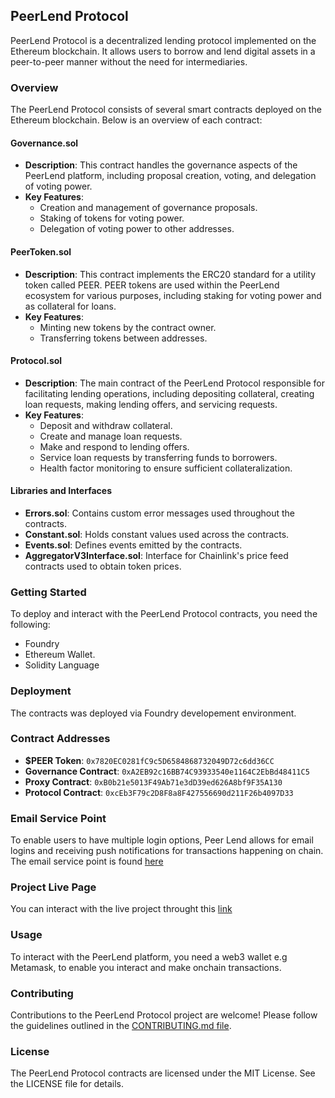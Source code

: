 ## PeerLend Protocol

PeerLend Protocol is a decentralized lending protocol implemented on the Ethereum blockchain. It allows users to borrow and lend digital assets in a peer-to-peer manner without the need for intermediaries.

### Overview

The PeerLend Protocol consists of several smart contracts deployed on the Ethereum blockchain. Below is an overview of each contract:

#### Governance.sol

- **Description**: This contract handles the governance aspects of the PeerLend platform, including proposal creation, voting, and delegation of voting power.
- **Key Features**:
  - Creation and management of governance proposals.
  - Staking of tokens for voting power.
  - Delegation of voting power to other addresses.

#### PeerToken.sol

- **Description**: This contract implements the ERC20 standard for a utility token called PEER. PEER tokens are used within the PeerLend ecosystem for various purposes, including staking for voting power and as collateral for loans.
- **Key Features**:
  - Minting new tokens by the contract owner.
  - Transferring tokens between addresses.

#### Protocol.sol

- **Description**: The main contract of the PeerLend Protocol responsible for facilitating lending operations, including depositing collateral, creating loan requests, making lending offers, and servicing requests.
- **Key Features**:
  - Deposit and withdraw collateral.
  - Create and manage loan requests.
  - Make and respond to lending offers.
  - Service loan requests by transferring funds to borrowers.
  - Health factor monitoring to ensure sufficient collateralization.

#### Libraries and Interfaces

- **Errors.sol**: Contains custom error messages used throughout the contracts.
- **Constant.sol**: Holds constant values used across the contracts.
- **Events.sol**: Defines events emitted by the contracts.
- **AggregatorV3Interface.sol**: Interface for Chainlink's price feed contracts used to obtain token prices.

### Getting Started

To deploy and interact with the PeerLend Protocol contracts, you need the following:

- Foundry 
- Ethereum Wallet.
- Solidity Language

### Deployment

The contracts was deployed via Foundry developement environment.

### Contract Addresses

- **$PEER Token**: `0x7820EC0281fC9c5D6584868732049D72c6dd36CC`
- **Governance Contract**: `0xA2EB92c16BB74C93933540e1164C2EbBd48411C5`
- **Proxy Contract**: `0xB0b21e5013F49Ab71e3dD39ed626A8bf9F35A130`
- **Protocol Contract**: `0xcEb3F79c2D8F8a8F427556690d211F26b4097D33`

### Email Service Point
To enable users to have multiple login options, Peer Lend allows for email logins and receiving push notifications for transactions happening on chain. The email service point is found [here](https://email-service-backend-2.onrender.com/swagger-ui/index.html#/)

### Project Live Page

You can interact with the live project throught this [link](https://peer-lend-dapp.vercel.app/)


### Usage

To interact with the PeerLend platform, you need a web3 wallet e.g Metamask, to enable you interact and make onchain transactions.


### Contributing

Contributions to the PeerLend Protocol project are welcome! Please follow the guidelines outlined in the [CONTRIBUTING.md file](https://github.com/P2P-Lending-Protocol/protocol/blob/main/contributing-guide.md).

### License

The PeerLend Protocol contracts are licensed under the MIT License. See the LICENSE file for details.

